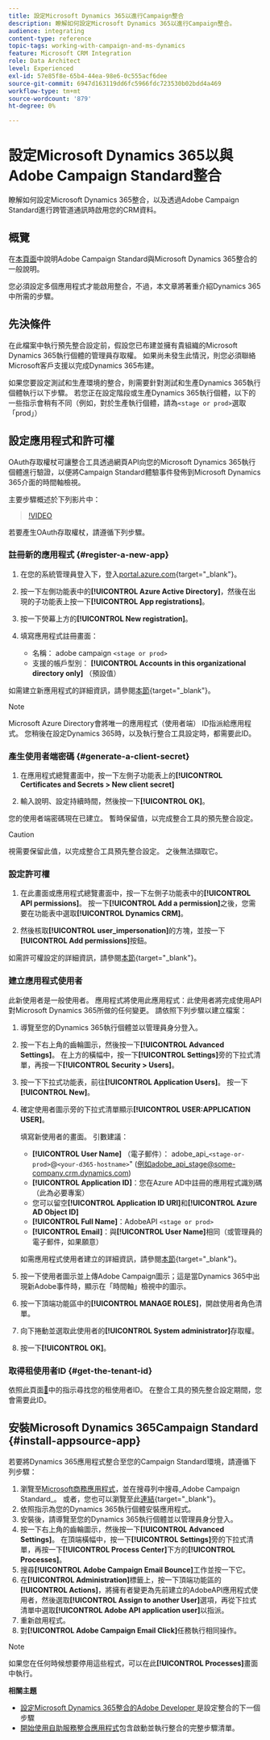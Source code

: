 ```yaml
---
title: 設定Microsoft Dynamics 365以進行Campaign整合
description: 瞭解如何設定Microsoft Dynamics 365以進行Campaign整合。
audience: integrating
content-type: reference
topic-tags: working-with-campaign-and-ms-dynamics
feature: Microsoft CRM Integration
role: Data Architect
level: Experienced
exl-id: 57e85f8e-65b4-44ea-98e6-0c555acf6dee
source-git-commit: 6947d163119dd6fc5966fdc723530b02bdd4a469
workflow-type: tm+mt
source-wordcount: '879'
ht-degree: 0%

---
```


# 設定Microsoft Dynamics 365以與Adobe Campaign Standard整合

瞭解如何設定Microsoft Dynamics 365整合，以及透過Adobe Campaign Standard進行跨管道通訊時啟用您的CRM資料。

## 概覽

在[本頁面](../../integrating/using/d365-acs-get-started.md)中說明Adobe Campaign Standard與Microsoft Dynamics 365整合的一般說明。

您必須設定多個應用程式才能啟用整合，不過，本文章將著重介紹Dynamics 365中所需的步驟。

## 先決條件

在此檔案中執行預先整合設定前，假設您已布建並擁有貴組織的Microsoft Dynamics 365執行個體的管理員存取權。  如果尚未發生此情況，則您必須聯絡Microsoft客戶支援以完成Dynamics 365布建。

如果您要設定測試和生產環境的整合，則需要針對測試和生產Dynamics 365執行個體執行以下步驟。 若您正在設定階段或生產Dynamics 365執行個體，以下的一些指示會稍有不同（例如，對於生產執行個體，請為`<stage or prod>`選取「prod」）

## 設定應用程式和許可權

OAuth存取權杖可讓整合工具透過網頁API向您的Microsoft Dynamics 365執行個體進行驗證，以便將Campaign Standard體驗事件發佈到Microsoft Dynamics 365介面的時間軸檢視。

主要步驟概述於下列影片中：

>[!VIDEO](https://video.tv.adobe.com/v/27637)

若要產生OAuth存取權杖，請遵循下列步驟。

### 註冊新的應用程式 {#register-a-new-app}

1. 在您的系統管理員登入下，登入[portal.azure.com](https://portal.azure.com){target="_blank"}。

1. 按一下左側功能表中的&#x200B;**[!UICONTROL Azure Active Directory]**，然後在出現的子功能表上按一下&#x200B;**[!UICONTROL App registrations]**。

1. 按一下熒幕上方的&#x200B;**[!UICONTROL New registration]**。

1. 填寫應用程式註冊畫面：

   * 名稱： adobe campaign `<stage or prod>`
   * 支援的帳戶型別： **[!UICONTROL Accounts in this organizational directory only]** （預設值）

如需建立新應用程式的詳細資訊，請參閱[本節](https://docs.microsoft.com/en-us/azure/active-directory/develop/quickstart-register-app){target="_blank"}。

>[!NOTE]
>
>Microsoft Azure Directory會將唯一的應用程式（使用者端） ID指派給應用程式。 您稍後在設定Dynamics 365時，以及執行整合工具設定時，都需要此ID。

### 產生使用者端密碼 {#generate-a-client-secret}

1. 在應用程式總覽畫面中，按一下左側子功能表上的&#x200B;**[!UICONTROL Certificates and Secrets > New client secret]**

1. 輸入說明、設定持續時間，然後按一下&#x200B;**[!UICONTROL OK]**。

您的使用者端密碼現在已建立。 暫時保留值，以完成整合工具的預先整合設定。

>[!CAUTION]
>
>視需要保留此值，以完成整合工具預先整合設定。 之後無法擷取它。


### 設定許可權

1. 在此畫面或應用程式總覽畫面中，按一下左側子功能表中的&#x200B;**[!UICONTROL API permissions]**。  按一下&#x200B;**[!UICONTROL Add a permission]**&#x200B;之後，您需要在功能表中選取&#x200B;**[!UICONTROL Dynamics CRM]**。

1. 然後核取&#x200B;**[!UICONTROL user_impersonation]**&#x200B;的方塊，並按一下&#x200B;**[!UICONTROL Add permissions]**&#x200B;按鈕。

如需許可權設定的詳細資訊，請參閱[本節](https://docs.microsoft.com/en-us/azure/active-directory/develop/quickstart-configure-app-access-web-apis#add-permissions-to-access-web-apis){target="_blank"}。

### 建立應用程式使用者

此新使用者是一般使用者。 應用程式將使用此應用程式：此使用者將完成使用API對Microsoft Dynamics 365所做的任何變更。 請依照下列步驟以建立檔案：

1. 導覽至您的Dynamics 365執行個體並以管理員身分登入。

1. 按一下右上角的齒輪圖示，然後按一下&#x200B;**[!UICONTROL Advanced Settings]**。 在上方的橫幅中，按一下&#x200B;**[!UICONTROL Settings]**&#x200B;旁的下拉式清單，再按一下&#x200B;**[!UICONTROL Security > Users]**。

1. 按一下下拉式功能表，前往&#x200B;**[!UICONTROL Application Users]**。 按一下&#x200B;**[!UICONTROL New]**。

1. 確定使用者圖示旁的下拉式清單顯示&#x200B;**[!UICONTROL USER:APPLICATION USER]**。

   填寫新使用者的畫面。  引數建議：

   * **[!UICONTROL User Name]** （電子郵件）： adobe_api_`<stage-or-prod>`@`<your-d365-hostname>`&quot; (例如adobe_api_stage@some-company.crm.dynamics.com)
   * **[!UICONTROL Application ID]**：您在Azure AD中註冊的應用程式識別碼（此為必要專案）
   * 您可以留空&#x200B;**[!UICONTROL Application ID URI]**&#x200B;和&#x200B;**[!UICONTROL Azure AD Object ID]**
   * **[!UICONTROL Full Name]**：AdobeAPI `<stage or prod>`
   * **[!UICONTROL Email]**：與&#x200B;**[!UICONTROL User Name]**&#x200B;相同（或管理員的電子郵件，如果願意）

   如需應用程式使用者建立的詳細資訊，請參閱[本節](https://docs.microsoft.com/en-gb/power-platform/admin/create-users-assign-online-security-roles#create-an-application-user){target="_blank"}。

1. 按一下使用者圖示並上傳Adobe Campaign圖示；這是當Dynamics 365中出現新Adobe事件時，顯示在「時間軸」檢視中的圖示。

1. 按一下頂端功能區中的&#x200B;**[!UICONTROL MANAGE ROLES]**，開啟使用者角色清單。

1. 向下捲動並選取此使用者的&#x200B;**[!UICONTROL System administrator]**&#x200B;存取權。

1. 按一下&#x200B;**[!UICONTROL OK]**。

### 取得租使用者ID {#get-the-tenant-id}

依照此頁面[&#128279;](https://docs.microsoft.com/en-us/onedrive/find-your-office-365-tenant-id)中的指示尋找您的租使用者ID。  在整合工具的預先整合設定期間，您會需要此ID。

## 安裝Microsoft Dynamics 365Campaign Standard {#install-appsource-app}

若要將Dynamics 365應用程式整合至您的Campaign Standard環境，請遵循下列步驟：

1. 瀏覽至[Microsoft商務應用程式](https://appsource.microsoft.com/en-us/marketplace/apps)，並在搜尋列中搜尋_Adobe Campaign Standard_。
或者，您也可以瀏覽至此[連結](https://appsource.microsoft.com/en-us/product/dynamics-365/adobe.adobe_campaign_d365?tab=Overview){target="_blank"}。
1. 依照指示為您的Dynamics 365執行個體安裝應用程式。
1. 安裝後，請導覽至您的Dynamics 365執行個體並以管理員身分登入。
1. 按一下右上角的齒輪圖示，然後按一下&#x200B;**[!UICONTROL Advanced Settings]**。 在頂端橫幅中，按一下&#x200B;**[!UICONTROL Settings]**&#x200B;旁的下拉式清單，再按一下&#x200B;**[!UICONTROL Process Center]**&#x200B;下方的&#x200B;**[!UICONTROL Processes]**。
1. 搜尋&#x200B;**[!UICONTROL Adobe Campaign Email Bounce]**&#x200B;工作並按一下它。
1. 在&#x200B;**[!UICONTROL Administration]**&#x200B;標籤上，按一下頂端功能區的&#x200B;**[!UICONTROL Actions]**，將擁有者變更為先前建立的AdobeAPI應用程式使用者，然後選取&#x200B;**[!UICONTROL Assign to another User]**&#x200B;選項，再從下拉式清單中選取&#x200B;**[!UICONTROL Adobe API application user]**&#x200B;以指派。
1. 重新啟用程式。
1. 對&#x200B;**[!UICONTROL Adobe Campaign Email Click]**&#x200B;任務執行相同操作。

>[!NOTE]
>
>如果您在任何時候想要停用這些程式，可以在此&#x200B;**[!UICONTROL Processes]**&#x200B;畫面中執行。

**相關主題**

* [設定Microsoft Dynamics 365整合的Adobe Developer ](../../integrating/using/d365-acs-configure-adobe-io.md)是設定整合的下一個步驟
* [開始使用自助服務整合應用程式](../../integrating/using/d365-acs-self-service-app-quick-start-guide.md)包含啟動並執行整合的完整步驟清單。

